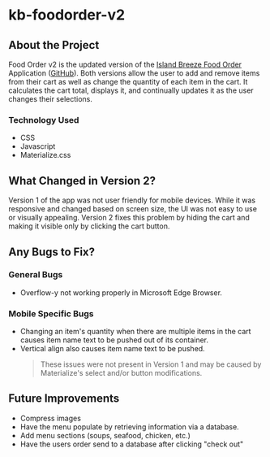 # kb-foodorder-v2

## About the Project
Food Order v2 is the updated version of the [Island Breeze Food Order](https://kblenman.github.io/pages/FoodOrder/index.html) Application ([GitHub](https://github.com/kblenman/kblenman.github.io)). Both versions allow the user to add and remove items from their cart as well as change the quantity of each item in the cart. It calculates the cart total, displays it, and continually updates it as the user changes their selections.
	
### Technology Used
* CSS
* Javascript
* Materialize.css


## What Changed in Version 2?
Version 1 of the app was not user friendly for mobile devices. While it was responsive and changed based on screen size, the UI was not easy to use or visually appealing. Version 2 fixes this problem by hiding the cart and making it visible only by clicking the cart button. 

## Any Bugs to Fix?
### General Bugs
* Overflow-y not working properly in Microsoft Edge Browser.

### Mobile Specific Bugs
* Changing an item's quantity when there are multiple items in the cart causes item name text to be pushed out of its container.
* Vertical align also causes item name text to be pushed.
	> These issues were not present in Version 1 and may be caused by Materialize's select and/or button modifications.

## Future Improvements
* Compress images
* Have the menu populate by retrieving information via a database.
* Add menu sections (soups, seafood, chicken, etc.)
* Have the users order send to a database after clicking "check out"
